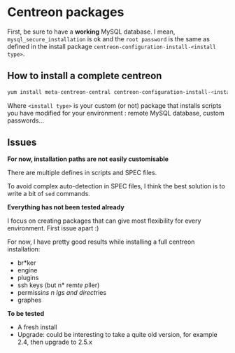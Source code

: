 # Centreon packages

First, be sure to have a **working** MySQL database. I mean, `mysql_secure_installation` is ok and the `root password` is the same as defined in the install package `centreon-configuration-install-<install type>`.

## How to install a complete centreon

```bash
yum install meta-centreon-central centreon-configuration-install-<install type>
```

Where `<install type>` is your custom (or not) package that installs scripts you have modified for your environment : remote MySQL database, custom passwords...

## Issues

**For now, installation paths are not easily customisable**

There are multiple defines in scripts and SPEC files.

To avoid complex auto-detection in SPEC files, I think the best solution is to write a bit of `sed` commands.

**Everything has not been tested already**

I focus on creating packages that can give most flexibility for every environment. First issue apart :)

For now, I have pretty good results while installing a full centreon installation:

 * br*ker
 * engine
 * plugins
 * ssh keys (but n* rem*te p*ller)
 * permissi*ns *n l*gs and direct*ries
 * graphes

**To be tested**

 * A fresh install
 * Upgrade: could be interesting to take a quite old version, for example 2.4, then upgrade to 2.5.x

